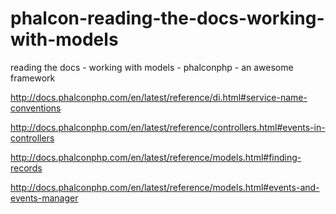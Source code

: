 # phalcon-reading-the-docs-working-with-models
reading the docs - working with models - phalconphp - an awesome framework


http://docs.phalconphp.com/en/latest/reference/di.html#service-name-conventions

http://docs.phalconphp.com/en/latest/reference/controllers.html#events-in-controllers

http://docs.phalconphp.com/en/latest/reference/models.html#finding-records

http://docs.phalconphp.com/en/latest/reference/models.html#events-and-events-manager

